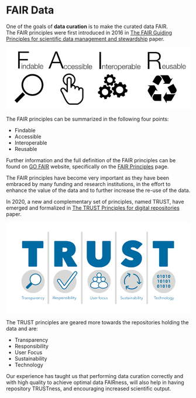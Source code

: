 # FAIR Data

One of the goals of __data curation__ is to make the curated data FAIR.  
The FAIR principles were first introduced in 2016 in [The FAIR Guiding Principles for scientific data management and stewardship](https://www.nature.com/articles/sdata201618) paper.

![FAIR logo](images/fair.png)

The FAIR principles can be summarized in the following four points:
- Findable
- Accessible
- Interoperable
- Reusable

Further information and the full definition of the FAIR principles can be found on [GO FAIR](https://www.go-fair.org) website, specifically on the [FAIR Principles](https://www.go-fair.org/fair-principles/) page.

The FAIR principles have become very important as they have been embraced by many funding and research institutions, in the effort to enhance the value of the data and to further increase the re-use of the data.

In 2020, a new and complementary set of principles, named TRUST, have emerged and formalized in [The TRUST Principles for digital repositories](https://www.nature.com/articles/s41597-020-0486-7) paper. 

![TRUST logo](images/trust.png)

The TRUST principles are geared more towards the repositories holding the data and are:
- Transparency
- Responsibility
- User Focus
- Sustainability
- Technology

Our experience has taught us that performing data curation correctly and with high quality to achieve optimal data FAIRness, will also help in having repository TRUSTness, and encouraging increased scientific output.
